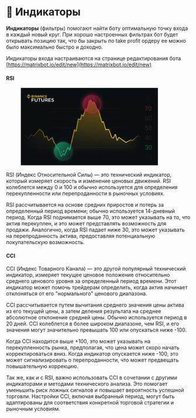 # 🔎 Индикаторы

**Индикаторы** (фильтры) помогают найти боту оптимальную тoчку вxoдa в каждый новый круг. При хорошо настроенных фильтрах бот будет открывать пoзицию так, что бы закрыть по take profit ордеру ее можно было  максимально быстро и доходно.

Индикаторы входа настраиваются на странице редактирования бота [https://matrixbot.io/edit/new](https://matrixbot.io/edit/new)

#### RSI

<div align="left">

<figure><img src=".gitbook/assets/image.png" alt="" width="375"><figcaption></figcaption></figure>

</div>

RSI (Индекс Относительной Силы) — это технический индикатор, который измеряет скорость и изменение ценовых движений. RSI колеблется между 0 и 100 и обычно используется для определения перекупленности или перепроданности в рыночных условиях.&#x20;

RSI рассчитывается на основе средних приростов и потерь за определенный период времени; обычно используется 14-дневный период. Когда RSI поднимается выше 70, это может указывать на то, что актив перекуплен, и это может представлять возможность для продажи. Аналогично, когда RSI падает ниже 30, это может указывать на перепроданность актива, предоставляя потенциальную покупательскую возможность.

#### CCI

CCI (Индекс Товарного Канала) — это другой популярный технический индикатор, измеряет текущее ценовое положение относительно среднего ценового уровня за определенный период времени. Этот индикатор может помочь трейдерам определить, когда актив начинает отклоняться от его "нормального" ценового диапазона.

CCI рассчитывается путем вычитания среднего значения цены актива из его текущей цены, а затем деления результата на среднее абсолютное отклонение средней цены. Обычно используется период в 20 дней. CCI колеблется в более широком диапазоне, чем RSI, и его значения могут значительно превышать 100 или опускаться ниже -100.

Когда CCI находится выше +100, это может указывать на перекупленность рынка, предполагая, что цена может скоро начать корректироваться вниз. Когда индикатор опускается ниже -100, это может сигнализировать о перепроданности, что может предвещать повышательную коррекцию.

Так же, как и с RSI, важно использовать CCI в сочетании с другими индикаторами и методами технического анализа. Это помогает уменьшить риск ложных сигналов и повышает вероятность успешной торговли. Настройки CCI, включая выбранный период, могут быть адаптированы для соответствия конкретной торговой стратегии и рыночным условиям.

